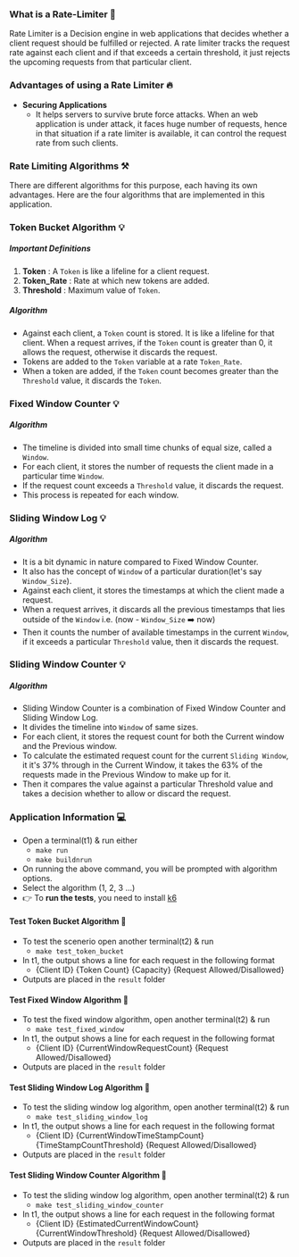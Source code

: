 ### What is a Rate-Limiter 🤔

Rate Limiter is a Decision engine in web applications that decides whether a client request should be fulfilled or rejected. A rate limiter tracks the request rate against each client and if that exceeds a certain threshold, it just rejects the upcoming requests from that particular client.

### Advantages of using a Rate Limiter 🔥 
- **Securing Applications**
    - It helps servers to survive brute force attacks. When an web application is under attack, it faces huge number of requests, hence in that situation if a rate limiter is available, it can control the request rate from such clients.

### Rate Limiting Algorithms ⚒️
There are different algorithms for this purpose, each having its own advantages. Here are the four algorithms that are implemented in this application.

### Token Bucket Algorithm 💡
##### Important Definitions
1. **Token** : A `Token` is like a lifeline for a client request.
2. **Token_Rate** : Rate at which new tokens are added. 
3. **Threshold** : Maximum value of `Token`.

##### Algorithm
- Against each client, a `Token` count is stored. It is like a lifeline for that client. When a request arrives, if the `Token` count is greater than 0, it allows the request, otherwise it discards the request.
- Tokens are added to the `Token` variable at a rate `Token_Rate`.
- When a token are added, if the `Token` count becomes greater than the `Threshold` value, it discards the `Token`.

### Fixed Window Counter 💡
##### Algorithm
- The timeline is divided into small time chunks of equal size, called a `Window`.
- For each client, it stores the number of requests the client made in a particular time `Window`.
- If the request count exceeds a `Threshold` value, it discards the request.
- This process is repeated for each window.

### Sliding Window Log 💡
##### Algorithm
- It is a bit dynamic in nature compared to Fixed Window Counter.
- It also has the concept of `Window` of a particular duration(let's say `Window_Size`). 
- Against each client, it stores the timestamps at which the client made a request.
- When a request arrives, it discards all the previous timestamps that lies outside of the `Window` i.e. (now - `Window_Size` ➡️  now)
- Then it counts the number of available timestamps in the current `Window`, if it exceeds a particular `Threshold` value, then it discards the request.

### Sliding Window Counter 💡
##### Algorithm
- Sliding Window Counter is a combination of Fixed Window Counter and Sliding Window Log.
- It divides the timeline into `Window` of same sizes.
- For each client, it stores the request count for both the Current window and the Previous window.
- To calculate the estimated request count for the current `Sliding Window`, it it's 37% through in the Current Window, it takes the 63% of the requests made in the Previous Window to make up for it.
- Then it compares the value against a particular Threshold value and takes a decision whether to allow or discard the request.

### Application Information 💻

- Open a terminal(t1) & run either
  - `make run`
  - `make buildnrun`
- On running the above command, you will be prompted with algorithm options.
- Select the algorithm (1, 2, 3 ...)
- 👉 To **run the tests**, you need to install [k6](https://k6.io/docs/get-started/installation/)

#### Test Token Bucket Algorithm 📝

- To test the scenerio open another terminal(t2) & run
  - `make test_token_bucket`
- In t1, the output shows a line for each request in the following format
  - {Client ID} {Token Count} {Capacity} {Request Allowed/Disallowed}
- Outputs are placed in the `result` folder

#### Test Fixed Window Algorithm 📝

- To test the fixed window algorithm, open another terminal(t2) & run
  - `make test_fixed_window`
- In t1, the output shows a line for each request in the following format
  - {Client ID} {CurrentWindowRequestCount} {Request Allowed/Disallowed}
- Outputs are placed in the `result` folder

#### Test Sliding Window Log Algorithm 📝

- To test the sliding window log algorithm, open another terminal(t2) & run
  - `make test_sliding_window_log`
- In t1, the output shows a line for each request in the following format
  - {Client ID} {CurrentWindowTimeStampCount} {TimeStampCountThreshold} {Request
    Allowed/Disallowed}
- Outputs are placed in the `result` folder

#### Test Sliding Window Counter Algorithm 📝

- To test the sliding window log algorithm, open another terminal(t2) & run
  - `make test_sliding_window_counter`
- In t1, the output shows a line for each request in the following format
  - {Client ID} {EstimatedCurrentWindowCount} {CurrentWindowThreshold} {Request
    Allowed/Disallowed}
- Outputs are placed in the `result` folder
